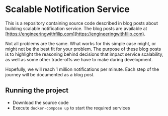 # Scalable Notification Service

This is a repository containing source code described in blog posts about building scalable notification service.
The blog posts are available at [https://engineeringwithfilip.com](https://engineeringwithfilip.com).

Not all problems are the same. What works for this simple case might, or might not be the best fit for your problem. 
The purpose of these blog posts is to highlight the reasoning behind decisions that impact service scalability, as well as some other trade-offs we have to make during development.

Hopefully, we will reach 1 million notifications per minute. Each step of the journey will be documented as a blog post.

## Running the project
 - Download the source code
 - Execute `docker-compose up` to start the required services